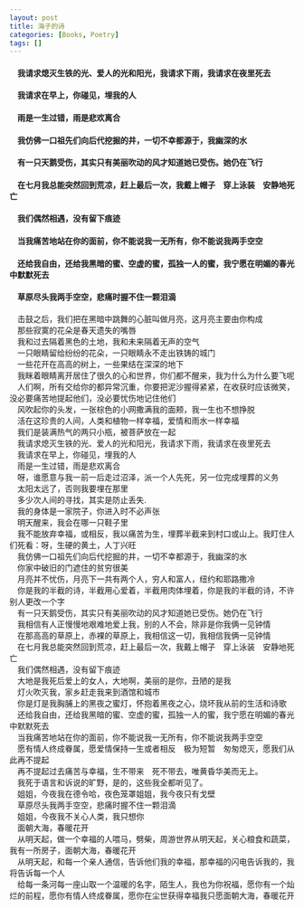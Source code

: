 ```yaml
---
layout: post
title: 海子的诗
categories: [Books, Poetry]
tags: []
---
```

#### &#8195;我请求熄灭生铁的光、爱人的光和阳光，我请求下雨，我请求在夜里死去                                       
#### &#8195;我请求在早上，你碰见，埋我的人                                       
#### &#8195;雨是一生过错，雨是悲欢离合                                       
#### &#8195;我仿佛一口祖先们向后代挖掘的井，一切不幸都源于，我幽深的水                                       
#### &#8195;有一只天鹅受伤，其实只有美丽吹动的风才知道她已受伤。她仍在飞行                                       
#### &#8195;在七月我总能突然回到荒凉，赶上最后一次，我戴上帽子　穿上泳装　安静地死亡                                    
#### &#8195;我们偶然相遇，没有留下痕迹                                      
#### &#8195;当我痛苦地站在你的面前，你不能说我一无所有，你不能说我两手空空            
#### &#8195;还给我自由，还给我黑暗的蜜、空虚的蜜，孤独一人的蜜，我宁愿在明媚的春光中默默死去          
#### &#8195;草原尽头我两手空空，悲痛时握不住一颗泪滴               
<!-- more -->
&#8195;击鼓之后，我们把在黑暗中跳舞的心脏叫做月亮，这月亮主要由你构成                 
&#8195;那些寂寞的花朵是春天遗失的嘴唇               
&#8195;我和过去隔着黑色的土地，我和未来隔着无声的空气               
&#8195;一只眼睛留给纷纷的花朵，一只眼睛永不走出铁铸的城门               
&#8195;一些花开在高高的树上，一些果结在深深的地下                        
&#8195;我眯着眼睛离开居住了很久的心和世界，你们都不醒来，我为什么为什么要飞呢             
&#8195;人们啊，所有交给你的都异常沉重，你要把泥沙握得紧紧，在收获时应该微笑，没必要痛苦地提起他们，没必要忧伤地记住他们            
&#8195;风吹起你的头发，一张棕色的小网撒满我的面颊，我一生也不想挣脱                 
&#8195;活在这珍贵的人间，人类和植物一样幸福，爱情和雨水一样幸福                 
&#8195;我们是装满热气的两只小瓶，被菩萨放在一起             
&#8195;我请求熄灭生铁的光、爱人的光和阳光，我请求下雨，我请求在夜里死去               
&#8195;我请求在早上，你碰见，埋我的人               
&#8195;雨是一生过错，雨是悲欢离合             
&#8195;呀，谁愿意与我一前一后走过沼泽，派一个人先死，另一位完成埋葬的义务               
&#8195;太阳太远了，否则我要埋在那里               
&#8195;多少次人间的寻找，其实是防止丢失.               
&#8195;我的身体是一家院子，你进入时不必声张               
&#8195;明天醒来，我会在哪一只鞋子里               
&#8195;我不能放弃幸福，或相反，我以痛苦为生，埋葬半截来到村口或山上。我盯住人们死看：呀，生硬的黄土，人丁兴旺           
&#8195;我仿佛一口祖先们向后代挖掘的井，一切不幸都源于，我幽深的水             
&#8195;你家中破旧的门遮住的贫穷很美                  
&#8195;月亮并不忧伤，月亮下一共有两个人，穷人和富人，纽约和耶路撒冷             
&#8195;你是我的半截的诗，半截用心爱着，半截用肉体埋着，你是我的半截的诗，不许别人更改一个字          
&#8195;有一只天鹅受伤，其实只有美丽吹动的风才知道她已受伤。她仍在飞行                  
&#8195;我相信有人正慢慢地艰难地爱上我，别的人不会，除非是你我俩一见钟情               
&#8195;在那高高的草原上，赤裸的草原上，我相信这一切，我相信我俩一见钟情             
&#8195;在七月我总能突然回到荒凉，赶上最后一次，我戴上帽子　穿上泳装　安静地死亡               
&#8195;我们偶然相遇，没有留下痕迹                    
&#8195;大地是我死后爱上的女人，大地啊，美丽的是你，丑陋的是我               
&#8195;灯火吹灭我，家乡赶走我来到酒馆和城市                   
&#8195;你是灯是我胸脯上的黑夜之蜜灯，怀抱着黑夜之心，烧坏我从前的生活和诗歌               
&#8195;还给我自由，还给我黑暗的蜜、空虚的蜜，孤独一人的蜜，我宁愿在明媚的春光中默默死去            
&#8195;当我痛苦地站在你的面前，你不能说我一无所有，你不能说我两手空空            
&#8195;愿有情人终成眷属，愿爱情保持一生或者相反　极为短暂　匆匆熄灭，愿我们从此再不提起               
&#8195;再不提起过去痛苦与幸福，生不带来　死不带去，唯黄昏华美而无上。            
&#8195;我死于语言和诉说的旷野，是的，这些我全都听见了。             
&#8195;姐姐，今夜我在德令哈，夜色笼罩姐姐，我今夜只有戈壁               
&#8195;草原尽头我两手空空，悲痛时握不住一颗泪滴               
&#8195;姐姐，今夜我不关心人类，我只想你               
&#8195;面朝大海，春暖花开               
&#8195;从明天起，做一个幸福的人喂马，劈柴，周游世界从明天起，关心粮食和蔬菜，我有一所房子，面朝大海，春暖花开               
&#8195;从明天起，和每一个亲人通信，告诉他们我的幸福，那幸福的闪电告诉我的，我将告诉每一个人               
&#8195;给每一条河每一座山取一个温暖的名字，陌生人，我也为你祝福，愿你有一个灿烂的前程，愿你有情人终成眷属，愿你在尘世获得幸福我只愿面朝大海，春暖花开               
